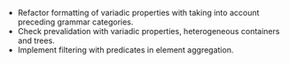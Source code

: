 - Refactor formatting of variadic properties with taking into account preceding grammar categories.
- Check prevalidation with variadic properties, heterogeneous containers and trees.
- Implement filtering with predicates in element aggregation.
